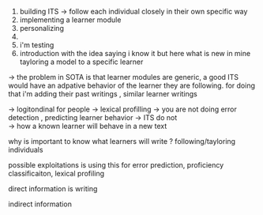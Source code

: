 


1. building ITS ->  follow each individual closely in their own specific way
2. implementing a learner module
3. personalizing 
4. 
5. i'm testing 
6. introduction with the idea saying i know it but here what is new in mine
tayloring a model to a specific learner

-> the problem in SOTA is that learner modules are generic, a good ITS would have an adpative behavior of the learner they are following. for doing that i'm adding their past writings , similar learner writings


-> logitondinal for people
-> lexical profilling 
-> you are not doing error detection , predicting learner behavior
-> ITS do not  
-> how a known learner will behave in a new text


why is important to know what learners will write ?
following/tayloring individuals 

possible exploitations is using this for error prediction, proficiency classificaiton, lexical profiling



direct information is writing

indirect information

